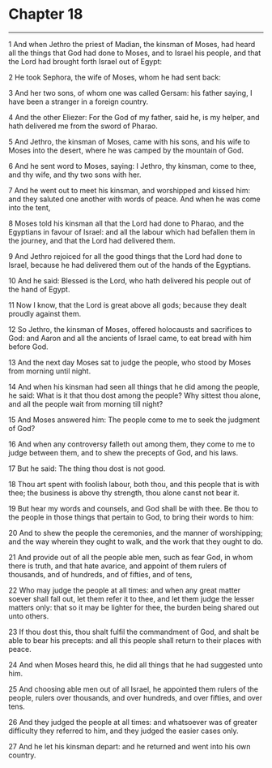 # Chapter 18

***

1 And when Jethro the priest of Madian, the kinsman of Moses, had heard all the things that God had done to Moses, and to Israel his people, and that the Lord had brought forth Israel out of Egypt:

2 He took Sephora, the wife of Moses, whom he had sent back:

3 And her two sons, of whom one was called Gersam: his father saying, I have been a stranger in a foreign country.

4 And the other Eliezer: For the God of my father, said he, is my helper, and hath delivered me from the sword of Pharao.

5 And Jethro, the kinsman of Moses, came with his sons, and his wife to Moses into the desert, where he was camped by the mountain of God.

6 And he sent word to Moses, saying: I Jethro, thy kinsman, come to thee, and thy wife, and thy two sons with her.

7 And he went out to meet his kinsman, and worshipped and kissed him: and they saluted one another with words of peace. And when he was come into the tent,

8 Moses told his kinsman all that the Lord had done to Pharao, and the Egyptians in favour of Israel: and all the labour which had befallen them in the journey, and that the Lord had delivered them.

9 And Jethro rejoiced for all the good things that the Lord had done to Israel, because he had delivered them out of the hands of the Egyptians.

10 And he said: Blessed is the Lord, who hath delivered his people out of the hand of Egypt.

11 Now I know, that the Lord is great above all gods; because they dealt proudly against them.

12 So Jethro, the kinsman of Moses, offered holocausts and sacrifices to God: and Aaron and all the ancients of Israel came, to eat bread with him before God.

13 And the next day Moses sat to judge the people, who stood by Moses from morning until night.

14 And when his kinsman had seen all things that he did among the people, he said: What is it that thou dost among the people? Why sittest thou alone, and all the people wait from morning till night?

15 And Moses answered him: The people come to me to seek the judgment of God?

16 And when any controversy falleth out among them, they come to me to judge between them, and to shew the precepts of God, and his laws.

17 But he said: The thing thou dost is not good.

18 Thou art spent with foolish labour, both thou, and this people that is with thee; the business is above thy strength, thou alone canst not bear it.

19 But hear my words and counsels, and God shall be with thee. Be thou to the people in those things that pertain to God, to bring their words to him:

20 And to shew the people the ceremonies, and the manner of worshipping; and the way wherein they ought to walk, and the work that they ought to do.

21 And provide out of all the people able men, such as fear God, in whom there is truth, and that hate avarice, and appoint of them rulers of thousands, and of hundreds, and of fifties, and of tens,

22 Who may judge the people at all times: and when any great matter soever shall fall out, let them refer it to thee, and let them judge the lesser matters only: that so it may be lighter for thee, the burden being shared out unto others.

23 If thou dost this, thou shalt fulfil the commandment of God, and shalt be able to bear his precepts: and all this people shall return to their places with peace.

24 And when Moses heard this, he did all things that he had suggested unto him.

25 And choosing able men out of all Israel, he appointed them rulers of the people, rulers over thousands, and over hundreds, and over fifties, and over tens.

26 And they judged the people at all times: and whatsoever was of greater difficulty they referred to him, and they judged the easier cases only.

27 And he let his kinsman depart: and he returned and went into his own country.

